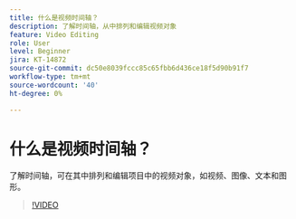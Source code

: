 ```yaml
---
title: 什么是视频时间轴？
description: 了解时间轴，从中排列和编辑视频对象
feature: Video Editing
role: User
level: Beginner
jira: KT-14872
source-git-commit: dc50e8039fccc85c65fbb6d436ce18f5d90b91f7
workflow-type: tm+mt
source-wordcount: '40'
ht-degree: 0%

---
```


# 什么是视频时间轴？

了解时间轴，可在其中排列和编辑项目中的视频对象，如视频、图像、文本和图形。

>[!VIDEO](https://video.tv.adobe.com/v/3427090?quality=12&learn=on&hidetitle=true)
